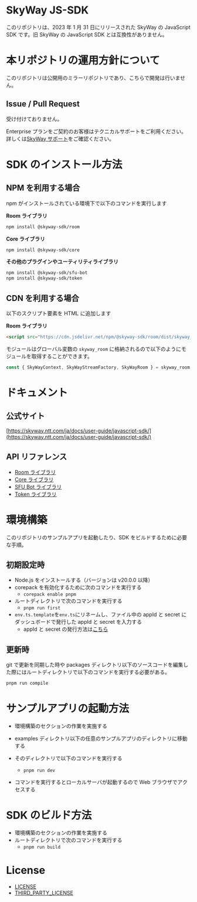 # SkyWay JS-SDK

このリポジトリは、2023 年 1 月 31 日にリリースされた SkyWay の JavaScript SDK です。旧 SkyWay の JavaScript SDK とは互換性がありません。

# 本リポジトリの運用方針について

このリポジトリは公開用のミラーリポジトリであり、こちらで開発は行いません。

## Issue / Pull Request

受け付けておりません。

Enterprise プランをご契約のお客様はテクニカルサポートをご利用ください。
詳しくは[SkyWay サポート](https://support.skyway.ntt.com/hc/ja)をご確認ください。

# SDK のインストール方法

## NPM を利用する場合

npm がインストールされている環境下で以下のコマンドを実行します

**Room ライブラリ**

```sh
npm install @skyway-sdk/room
```

**Core ライブラリ**

```sh
npm install @skyway-sdk/core
```

**その他のプラグインやユーティリティライブラリ**

```sh
npm install @skyway-sdk/sfu-bot
npm install @skyway-sdk/token
```

## CDN を利用する場合

以下のスクリプト要素を HTML に追加します

**Room ライブラリ**

```html
<script src="https://cdn.jsdelivr.net/npm/@skyway-sdk/room/dist/skyway_room-latest.js"></script>
```

モジュールはグローバル変数の `skyway_room` に格納されるので以下のようにモジュールを取得することができます。

```js
const { SkyWayContext, SkyWayStreamFactory, SkyWayRoom } = skyway_room;
```

# ドキュメント

## 公式サイト

[https://skyway.ntt.com/ja/docs/user-guide/javascript-sdk/](https://skyway.ntt.com/ja/docs/user-guide/javascript-sdk/)

## API リファレンス

- [Room ライブラリ](https://javascript-sdk.api-reference.skyway.ntt.com/room)
- [Core ライブラリ](https://javascript-sdk.api-reference.skyway.ntt.com/core)
- [SFU Bot ライブラリ](https://javascript-sdk.api-reference.skyway.ntt.com/sfu-bot)
- [Token ライブラリ](https://javascript-sdk.api-reference.skyway.ntt.com/token)

# 環境構築

このリポジトリのサンプルアプリを起動したり、SDK をビルドするために必要な手順。

## 初期設定時

- Node.js をインストールする（バージョンは v20.0.0 以降）
- corepack を有効化するために次のコマンドを実行する
  - `corepack enable pnpm`
- ルートディレクトリで次のコマンドを実行する
  - `pnpm run first`
- `env.ts.template`を`env.ts`にリネームし、ファイル中の appId と secret にダッシュボードで発行した appId と secret を入力する
  - appId と secret の発行方法は[こちら](https://skyway.ntt.com/ja/docs/user-guide/javascript-sdk/quickstart/#199)

## 更新時

git で更新を同期した時や packages ディレクトリ以下のソースコードを編集した際にはルートディレクトリで以下のコマンドを実行する必要がある。

```sh
pnpm run compile
```

# サンプルアプリの起動方法

- 環境構築のセクションの作業を実施する
- examples ディレクトリ以下の任意のサンプルアプリのディレクトリに移動する
- そのディレクトリで以下のコマンドを実行する

  - `pnpm run dev`

- コマンドを実行するとローカルサーバが起動するので Web ブラウザでアクセスする

# SDK のビルド方法

- 環境構築のセクションの作業を実施する
- ルートディレクトリで次のコマンドを実行する
  - `pnpm run build`

# License

- [LICENSE](/LICENSE)
- [THIRD_PARTY_LICENSE](/THIRD_PARTY_LICENSE)
